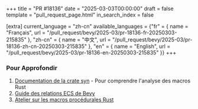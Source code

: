 +++
title = "PR #18136"
date = "2025-03-03T00:00:00"
draft = false
template = "pull_request_page.html"
in_search_index = false

[extra]
current_language = "zh-cn"
available_languages = {"fr" = { name = "Français", url = "/pull_request/bevy/2025-03/pr-18136-fr-20250303-215835" }, "zh-cn" = { name = "中文", url = "/pull_request/bevy/2025-03/pr-18136-zh-cn-20250303-215835" }, "en" = { name = "English", url = "/pull_request/bevy/2025-03/pr-18136-en-20250303-215835" }}
+++








### Pour Approfondir  
1. [Documentation de la crate syn](https://docs.rs/syn/latest/syn/) - Pour comprendre l'analyse des macros Rust  
2. [Guide des relations ECS de Bevy](https://bevyengine.org/learn/book/ecs-relationships/)  
3. [Atelier sur les macros procédurales Rust](https://github.com/dtolnay/proc-macro-workshop)